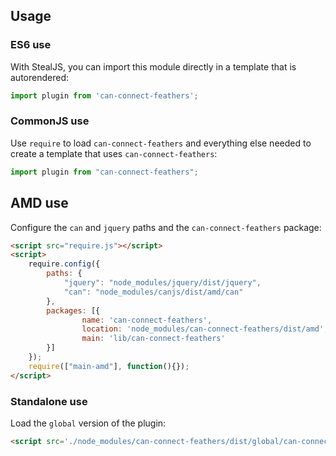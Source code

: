 ## Usage

### ES6 use

With StealJS, you can import this module directly in a template that is autorendered:

```javascript
import plugin from 'can-connect-feathers';
```

### CommonJS use

Use `require` to load `can-connect-feathers` and everything else
needed to create a template that uses `can-connect-feathers`:

```javascript
import plugin from "can-connect-feathers";
```

## AMD use

Configure the `can` and `jquery` paths and the `can-connect-feathers` package:

```html
<script src="require.js"></script>
<script>
	require.config({
	    paths: {
	        "jquery": "node_modules/jquery/dist/jquery",
	        "can": "node_modules/canjs/dist/amd/can"
	    },
	    packages: [{
		    	name: 'can-connect-feathers',
		    	location: 'node_modules/can-connect-feathers/dist/amd',
		    	main: 'lib/can-connect-feathers'
	    }]
	});
	require(["main-amd"], function(){});
</script>
```

### Standalone use

Load the `global` version of the plugin:

```html
<script src='./node_modules/can-connect-feathers/dist/global/can-connect-feathers.js'></script>
```
